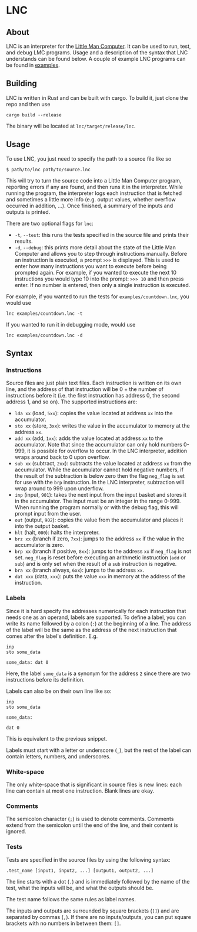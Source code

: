 # LNC


## About

LNC is an interpreter for the [Little Man Computer](https://en.wikipedia.org/wiki/Little_man_computer).
It can be used to run, test, and debug LMC programs. Usage and a description of
the syntax that LNC understands can be found below. A couple of example LNC
programs can be found in [examples](./examples).


## Building

LNC is written in Rust and can be built with cargo. To build it, just clone the
repo and then use
```
cargo build --release
```
The binary will be located at `lnc/target/release/lnc`.


## Usage

To use LNC, you just need to specify the path to a source file like so
```
$ path/to/lnc path/to/source.lnc
```
This will try to turn the source code into a Little Man Computer program,
reporting errors if any are found, and then runs it in the interpreter. While
running the program, the interpreter logs each instruction that is fetched and
sometimes a little more info (e.g. output values, whether overflow occurred in
addition, ...). Once finished, a summary of the inputs and outputs is printed.

There are two optional flags for `lnc`:

- `-t`, `--test`: this runs the tests specified in the source file and prints
  their results.
- `-d`, `--debug`: this prints more detail about the state of the Little Man
  Computer and allows you to step through instructions manually. Before an
  instruction is executed, a prompt `>>>` is displayed. This is used to enter
  how many instructions you want to execute before being prompted again. For
  example, if you wanted to execute the next 10 instructions you would type 10
  into the prompt: `>>> 10` and then press enter. If no number is entered, then
  only a single instruction is executed.

For example, if you wanted to run the tests for `examples/countdown.lnc`, you
would use
```
lnc examples/countdown.lnc -t
```
If you wanted to run it in debugging mode, would use
```
lnc examples/countdown.lnc -d
```

## Syntax

### Instructions
Source files are just plain text files. Each instruction is written on its own
line, and the address of that instruction will be 0 + the number of instructions
before it (i.e. the first instruction has address 0, the second address 1, and
so on). The supported instructions are:

- `lda xx` (load, `5xx`): copies the value located at address `xx` into the
  accumulator.
- `sto xx` (store, `3xx`): writes the value in the accumulator to memory at the
  address `xx`.
- `add xx` (add, `1xx`): adds the value located at address `xx` to the
  accumulator. Note that since the accumulator can only hold numbers 0-999, it
  is possible for overflow to occur. In the LNC interpreter, addition wraps
  around back to 0 upon overflow.
- `sub xx` (subtract, `2xx`): subtracts the value located at address `xx` from
  the accumulator. While the accumulator cannot hold negative numbers, if the
  result of the subtraction is below zero then the flag `neg_flag` is set for
  use with the `brp` instruction. In the LNC interpreter, subtraction will wrap
  around to 999 upon underflow.
- `inp` (input, `901`): takes the next input from the input basket and stores it
  in the accumulator. The input must be an integer in the range 0-999. When
  running the program normally or with the debug flag, this will prompt input
  from the user.
- `out` (output, `902`): copies the value from the accumulator and places it
  into the output basket.
- `hlt` (halt, `000`): halts the interpreter.
- `brz xx` (branch if zero, `7xx`): jumps to the address `xx` if the value in
  the accumulator is zero.
- `brp xx` (branch if positive, `8xx`): jumps to the address `xx` if `neg_flag`
  is not set. `neg_flag` is reset before executing an arithmetic instruction
  (`add` or `sub`) and is only set when the result of a `sub` instruction is
  negative.
- `bra xx` (branch always, `6xx`): jumps to the address `xx`.
- `dat xxx` (data, `xxx`): puts the value `xxx` in memory at the address of the
  instruction.

### Labels

Since it is hard specify the addresses numerically for each instruction that
needs one as an operand, labels are supported. To define a label, you can write
its name followed by a colon (`:`) at the beginning of a line. The address of
the label will be the same as the address of the next instruction that comes
after the label's definition. E.g.
```
inp
sto some_data

some_data: dat 0
```
Here, the label `some_data` is a synonym for the address `2` since there are two
instructions before its definition.

Labels can also be on their own line like so:
```
inp
sto some_data

some_data:

dat 0
```
This is equivalent to the previous snippet.

Labels must start with a letter or underscore (`_`), but the rest of the label
can contain letters, numbers, and underscores.

### White-space

The only white-space that is significant in source files is new lines: each line
can contain at most one instruction. Blank lines are okay.

### Comments

The semicolon character (`;`) is used to denote comments. Comments extend from
the semicolon until the end of the line, and their content is ignored.

### Tests

Tests are specified in the source files by using the following syntax:
```
.test_name [input1, input2, ...] [output1, output2, ...]
```
The line starts with a dot (`.`) and is immediately followed by the name of the
test, what the inputs will be, and what the outputs should be.

The test name follows the same rules as label names.

The inputs and outputs are surrounded by square brackets (`[]`) and are
separated by commas (`,`). If there are no inputs/outputs, you can put square
brackets with no numbers in between them: `[]`.
